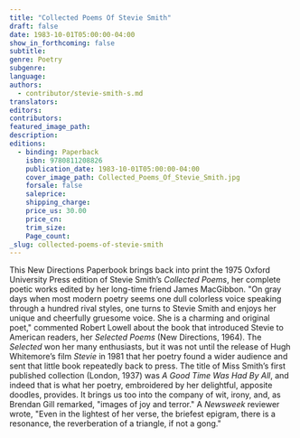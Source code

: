 ```yaml
---
title: "Collected Poems Of Stevie Smith"
draft: false
date: 1983-10-01T05:00:00-04:00
show_in_forthcoming: false
subtitle:
genre: Poetry
subgenre:
language:
authors:
  - contributor/stevie-smith-s.md
translators:
editors:
contributors:
featured_image_path:
description:
editions:
  - binding: Paperback
    isbn: 9780811208826
    publication_date: 1983-10-01T05:00:00-04:00
    cover_image_path: Collected_Poems_Of_Stevie_Smith.jpg
    forsale: false
    saleprice:
    shipping_charge:
    price_us: 30.00
    price_cn:
    trim_size:
    Page_count:
_slug: collected-poems-of-stevie-smith
---
```


This New Directions Paperbook brings back into print the 1975 Oxford University Press edition of Stevie Smith’s _Collected Poems_, her complete poetic works edited by her long-time friend James MacGibbon. "On gray days when most modern poetry seems one dull colorless voice speaking through a hundred rival styles, one turns to Stevie Smith and enjoys her unique and cheerfully gruesome voice. She is a charming and original poet," commented Robert Lowell about the book that introduced Stevie to American readers, her _Selected Poems_ (New Directions, 1964). The _Selected_ won her many enthusiasts, but it was not until the release of Hugh Whitemore’s film _Stevie_ in 1981 that her poetry found a wider audience and sent that little book repeatedly back to press. The title of Miss Smith’s first published collection (London, 1937) was _A Good Time Was Had By All_, and indeed that is what her poetry, embroidered by her delightful, apposite doodles, provides. It brings us too into the company of wit, irony, and, as Brendan Gill remarked, "images of joy and terror." A _Newsweek_ reviewer wrote, "Even in the lightest of her verse, the briefest epigram, there is a resonance, the reverberation of a triangle, if not a gong."

